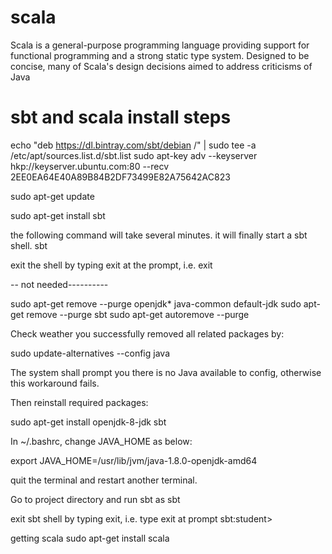 # scala
Scala is a general-purpose programming language providing support for functional programming and a strong static
type system. Designed to be concise, many of Scala's design decisions aimed to address criticisms of Java

# sbt and scala install steps 

echo "deb https://dl.bintray.com/sbt/debian /" | sudo tee -a /etc/apt/sources.list.d/sbt.list
sudo apt-key adv --keyserver hkp://keyserver.ubuntu.com:80 --recv 2EE0EA64E40A89B84B2DF73499E82A75642AC823

sudo apt-get update

sudo apt-get install sbt

 the following command will take several minutes. it will finally start a sbt shell.
sbt

 exit the shell by typing exit at the prompt, i.e.
exit

-- not needed----------

sudo apt-get remove --purge openjdk* java-common default-jdk
sudo apt-get remove --purge sbt
sudo apt-get autoremove --purge

 Check weather you successfully removed all related packages by:

sudo update-alternatives --config java

 The system shall prompt you there is no Java available to config, otherwise this workaround fails.

 Then reinstall required packages:

sudo apt-get install openjdk-8-jdk sbt

 In ~/.bashrc, change JAVA_HOME as below:

export JAVA_HOME=/usr/lib/jvm/java-1.8.0-openjdk-amd64

 quit the terminal and restart another terminal.

 Go to project directory and run sbt as
sbt

 exit sbt shell by typing exit, i.e. type exit at prompt sbt:student>

 getting scala
sudo apt-get install scala



